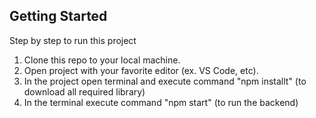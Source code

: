 ## Getting Started
Step by step to run this project
1. Clone this repo to your local machine.
2. Open project with your favorite editor (ex. VS Code, etc).
3. In the project open terminal and execute command "npm installt" (to download all required library)
4. In the terminal execute command "npm start" (to run the backend)
